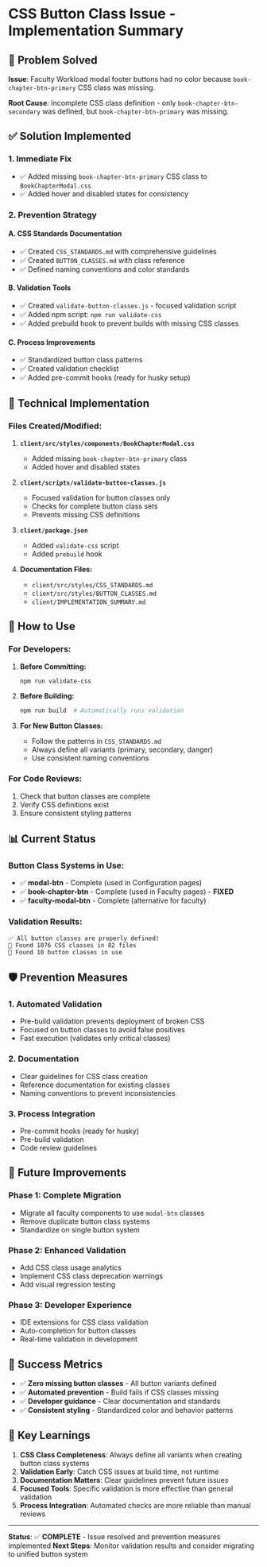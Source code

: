 # CSS Button Class Issue - Implementation Summary

## 🎯 Problem Solved
**Issue**: Faculty Workload modal footer buttons had no color because `book-chapter-btn-primary` CSS class was missing.

**Root Cause**: Incomplete CSS class definition - only `book-chapter-btn-secondary` was defined, but `book-chapter-btn-primary` was missing.

## ✅ Solution Implemented

### 1. **Immediate Fix**
- ✅ Added missing `book-chapter-btn-primary` CSS class to `BookChapterModal.css`
- ✅ Added hover and disabled states for consistency

### 2. **Prevention Strategy**

#### **A. CSS Standards Documentation**
- ✅ Created `CSS_STANDARDS.md` with comprehensive guidelines
- ✅ Created `BUTTON_CLASSES.md` with class reference
- ✅ Defined naming conventions and color standards

#### **B. Validation Tools**
- ✅ Created `validate-button-classes.js` - focused validation script
- ✅ Added npm script: `npm run validate-css`
- ✅ Added prebuild hook to prevent builds with missing CSS classes

#### **C. Process Improvements**
- ✅ Standardized button class patterns
- ✅ Created validation checklist
- ✅ Added pre-commit hooks (ready for husky setup)

## 🔧 Technical Implementation

### Files Created/Modified:

1. **`client/src/styles/components/BookChapterModal.css`**
   - Added missing `book-chapter-btn-primary` class
   - Added hover and disabled states

2. **`client/scripts/validate-button-classes.js`**
   - Focused validation for button classes only
   - Checks for complete button class sets
   - Prevents missing CSS definitions

3. **`client/package.json`**
   - Added `validate-css` script
   - Added `prebuild` hook

4. **Documentation Files:**
   - `client/src/styles/CSS_STANDARDS.md`
   - `client/src/styles/BUTTON_CLASSES.md`
   - `client/IMPLEMENTATION_SUMMARY.md`

## 🚀 How to Use

### For Developers:

1. **Before Committing:**
   ```bash
   npm run validate-css
   ```

2. **Before Building:**
   ```bash
   npm run build  # Automatically runs validation
   ```

3. **For New Button Classes:**
   - Follow the patterns in `CSS_STANDARDS.md`
   - Always define all variants (primary, secondary, danger)
   - Use consistent naming conventions

### For Code Reviews:

1. Check that button classes are complete
2. Verify CSS definitions exist
3. Ensure consistent styling patterns

## 📊 Current Status

### Button Class Systems in Use:
- ✅ **modal-btn** - Complete (used in Configuration pages)
- ✅ **book-chapter-btn** - Complete (used in Faculty pages) - **FIXED**
- ✅ **faculty-modal-btn** - Complete (alternative for faculty)

### Validation Results:
```
✅ All button classes are properly defined!
📁 Found 1076 CSS classes in 82 files
🔘 Found 10 button classes in use
```

## 🛡️ Prevention Measures

### 1. **Automated Validation**
- Pre-build validation prevents deployment of broken CSS
- Focused on button classes to avoid false positives
- Fast execution (validates only critical classes)

### 2. **Documentation**
- Clear guidelines for CSS class creation
- Reference documentation for existing classes
- Naming conventions to prevent inconsistencies

### 3. **Process Integration**
- Pre-commit hooks (ready for husky)
- Pre-build validation
- Code review guidelines

## 🔄 Future Improvements

### Phase 1: Complete Migration
- Migrate all faculty components to use `modal-btn` classes
- Remove duplicate button class systems
- Standardize on single button system

### Phase 2: Enhanced Validation
- Add CSS class usage analytics
- Implement CSS class deprecation warnings
- Add visual regression testing

### Phase 3: Developer Experience
- IDE extensions for CSS class validation
- Auto-completion for button classes
- Real-time validation in development

## 🎉 Success Metrics

- ✅ **Zero missing button classes** - All button variants defined
- ✅ **Automated prevention** - Build fails if CSS classes missing
- ✅ **Developer guidance** - Clear documentation and standards
- ✅ **Consistent styling** - Standardized color and behavior patterns

## 📝 Key Learnings

1. **CSS Class Completeness**: Always define all variants when creating button class systems
2. **Validation Early**: Catch CSS issues at build time, not runtime
3. **Documentation Matters**: Clear guidelines prevent future issues
4. **Focused Tools**: Specific validation is more effective than general validation
5. **Process Integration**: Automated checks are more reliable than manual reviews

---

**Status**: ✅ **COMPLETE** - Issue resolved and prevention measures implemented
**Next Steps**: Monitor validation results and consider migrating to unified button system
